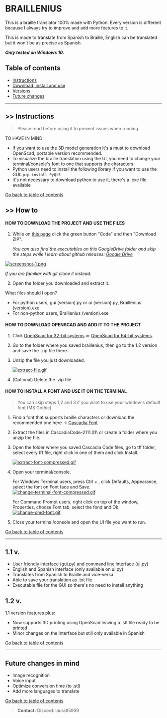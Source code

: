 # __BRAILLENIUS__

This is a braille translator 100% made with Python. Every version is different because I always try to improve and add more features to it.

This is made to translate from Spanish to Braille, English can be translated but it won't be as precise as Spanish.

___Only tested on Windows 10.___

## Table of contents
* [Instructions](#--instructions)
* [Download, install and use](#---how-to)
* [Versions](#11-v)
* [Future changes](#to-add-change-improve)

---

## >> Instructions

>Please read before using it to prevent issues when running.

TO HAVE IN MIND:
- If you want to use the 3D model generation it's a must to download OpenScad, portable version recommended.
- To visualize the braille translation using the UI, you need to change your terminal/console's font to one that supports the characters.
- Python users need to install the following library if you want to use the GUI:
`pip install PyQt5`
- It's not necessary to download python to use it, there's a .exe file available

[Go back to table of contents](#table-of-contents)
## >> How to 

#### **HOW TO DOWNLOAD THE PROJECT AND USE THE FILES**

1. While on [this page](https://github.com/jungby/Braillenius) click the green button "Code" and then "Download ZIP".

    _You can also find the executables on this GoogleDrive folder and skip the steps while I learn about github releases:_ _[Google Drive](https://drive.google.com/drive/folders/1GlokmAGRGnUGxVmQ7VoxxLIq1r4Zowyu?usp=sharing)_


[![screenshot-1.png](https://i.postimg.cc/ZnWcs5SV/screenshot-1.png)](https://postimg.cc/9wjZrVz7)

_If you are familiar with git clone it instead._


2. Open the folder you downloaded and extract it.

What files should I open?
- For python users, gui (version).py or ui (version).py, Braillenius (version).exe
- For non-python users, Braillenius (version).exe

#### **HOW TO DOWNLOAD OPENSCAD AND ADD IT TO THE PROJECT**

1. Click [OpenScad for 32-bit systems](https://files.openscad.org/OpenSCAD-2021.01-x86-32.zip) or [OpenScad for 64-bit systems](https://files.openscad.org/OpenSCAD-2021.01-x86-64.zip).
2. Go to the folder where you saved braillenius, then go to the 1.2 version and save the .zip file there.
3. Unzip the file you just downloaded.

    [![extract-file.gif](https://i.postimg.cc/hPvsmd4W/extract-file.gif)](https://postimg.cc/PPG1sN82)

4. (Optional) Delete the .zip file.

#### **HOW TO INSTALL A FONT AND USE IT ON THE TERMINAL**

>You can skip steps 1,2 and 3 if you want to use your window's default font (MS Gothic)
1. Find a font that supports braille characters or download the recommended one here -> [Cascadia Font](https://github.com/microsoft/cascadia-code/releases/download/v2111.01/CascadiaCode-2111.01.zip)
2. Extract the files in CascadiaCode-2111.01\ or create a folder where you unzip the file.
3. Open the folder where you saved Cascadia Code files, go to tff folder, select every tff file, right click in one of them and click Install.

    [![extract-font-compressed.gif](https://i.postimg.cc/DwrFhfjS/extract-font-compressed.gif)](https://postimg.cc/21SgFYfY)

4. Open your terminal/console.

    For Windows Terminal users, press Ctrl + , click Defaults, Appearance, select the font on Font face and Save.
    [![change-terminal-font-compressed.gif](https://i.postimg.cc/mr7mbsDk/change-terminal-font-compressed.gif)](https://postimg.cc/jWdHXByY)

    For Command Prompt users, right click on top of the window, Properties, choose Font tab, select the fond and Ok.
    [![change-cmd-font.gif](https://i.postimg.cc/GhTFKtzT/change-cmd-font.gif)](https://postimg.cc/QHsKxX2j)
    
5. Close your terminal/console and open the UI file you want to run.


[Go back to table of contents](#table-of-contents)

---

## 1.1 v.

* User friendly interface (gui.py) and command line interface (ui.py)
* English and Spanish interface (only available on ui.py)
* Translates from Spanish to Braille and vice-versa
* Able to save your translation as .txt file
* Executable file for the GUI so there's no need to install anything


## 1.2 v.

1.1 version features plus:

* Now supports 3D printing using OpenScad leaving a .stl file ready to be printed
* Minor changes on the interface but still only available in Spanish

[Go back to table of contents](#table-of-contents)

---

## Future changes in mind

* Image recognition
* Voice input
* Optimize conversion time (to .stl)
* Add more languages to translate

[Go back to table of contents](#table-of-contents)

>__Contact:__ Discord: laura#5939